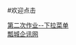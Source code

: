  #欢迎点击
<!DOCTYPE html>
<html lang="en">
  <body>
    <a href="https://zcc022345.github.io/002.html">第二次作业--下拉菜单</a><br>
    <a href="https://zcc022345.github.io/bootstrapProject/work5-1.html">瓢城企讯网</a>
  </body>
</html>
